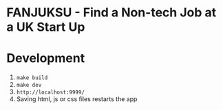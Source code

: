 # FANJUKSU - Find a Non-tech Job at a UK Start Up

# Development

1. `make build`
1. `make dev`
1. `http://localhost:9999/`
1. Saving html, js or css files restarts the app
